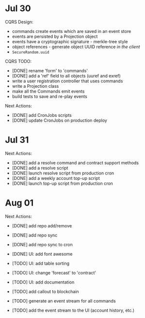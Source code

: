# Jul 30

CQRS Design:
- commands create events which are saved in an event store
- events are persisted by a Projection object
- events have a cryptographic signature - merkle-tree style
- object references - generate object UUID reference *in the client*
- `SecureRandom.uuid`
 
CQRS TODO:
- [DONE] rename 'form' to 'commands'
- [DONE] add a 'ref' field to all objects (uuref and exref)
- write a user registration controller that uses commands
- write a Projection class
- make all the Commands emit events
- build tests to save and re-play events

Next Actions:
- [DONE] add CronJobs scripts
- [DONE] update CronJobs on production deploy

# Jul 31

Next Actions:
- [DONE] add a resolve command and contract support methods
- [DONE] add a resolve script
- [DONE] launch resolve script from production cron
- [DONE] add a weekly account top-up script
- [DONE] launch top-up script from production cron

# Aug 01

Next Actions:

- [DONE] add repo add/remove
- [DONE] add repo sync
- [DONE] add repo sync to cron
- [DONE] UI: add font awesome

- [TODO] UI: add table sorting
- [TODO] UI: change 'forecast' to 'contract'
- [TODO] UI: add documentation

- [TODO] add callout to blockchain

- [TODO] generate an event stream for all commands
- [TODO] add the event stream to the UI (account history, etc.)

